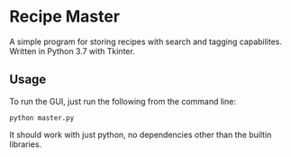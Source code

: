 # Recipe Master
A simple program for storing recipes with search and tagging capabilites. Written in Python 3.7 with Tkinter.

## Usage
To run the GUI, just run the following from the command line:
```
python master.py
```

It should work with just python, no dependencies other than the builtin libraries.
